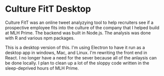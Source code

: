 # Culture FitT Desktop

Culture FitT was an online tweet analyzying tool to help recruiters see if a prospective employee fits into the culture of the company that I helped build at  MLH Prime.
The backend was built in Node.js. The analysis was done with R and various npm packages. 

This is a desktop version of this. I'm using Electron to have it run as a desktop app in windows, Mac, and Linux. I'm rewriting the front end in React. I no longer have a need for the sever because all of the anlaysis can be done locally. I plan to clean up a lot of the sloppy code written in the sleep-deprived hours of MLH Prime.
